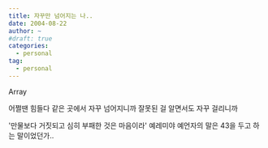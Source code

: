 ```yaml
---
title: 자꾸만 넘어지는 나..
date: 2004-08-22
author: ~
#draft: true
categories:
  - personal
tag:
  - personal
---
```




Array

어쩔땐 힘들다
같은 곳에서 자꾸 넘어지니까
잘못된 걸 알면서도 자꾸 걸리니까

'만물보다 거짓되고 심히 부패한 것은 마음이라'
예레미야 예언자의 말은 43을 두고 하는 말이었던가..


 






